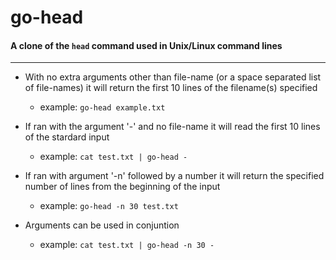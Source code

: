 # go-head

#### A clone of the ```head``` command used in Unix/Linux command lines
---

- With no extra arguments other than file-name (or a space separated list of file-names) it will return the first 10 lines of the filename(s) specified
  - example: ```go-head example.txt``` 

- If ran with the argument '-' and no file-name it will read the first 10 lines of the stardard input
  - example: ```cat test.txt | go-head -```

- If ran with argument '-n' followed by a number it will return the specified number of lines from the beginning of the input
  - example: ```go-head -n 30 test.txt```

- Arguments can be used in conjuntion
  - example: ```cat test.txt | go-head -n 30 -```
